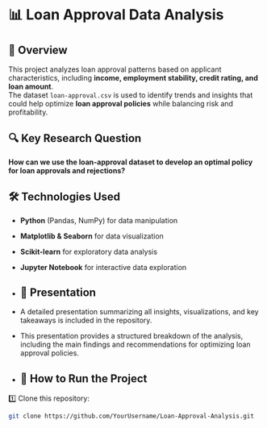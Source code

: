 # 📊 Loan Approval Data Analysis  

## 📝 Overview  
This project analyzes loan approval patterns based on applicant characteristics, including **income, employment stability, credit rating, and loan amount**.  
The dataset `loan-approval.csv` is used to identify trends and insights that could help optimize **loan approval policies** while balancing risk and profitability.  

## 🔍 Key Research Question  
**How can we use the loan-approval dataset to develop an optimal policy for loan approvals and rejections?**  

## 🛠 Technologies Used  
- **Python** (Pandas, NumPy) for data manipulation  
- **Matplotlib & Seaborn** for data visualization  
- **Scikit-learn** for exploratory data analysis  
- **Jupyter Notebook** for interactive data exploration


- ## 🎥 Presentation

- A detailed presentation summarizing all insights, visualizations, and key takeaways is included in the repository.
- This presentation provides a structured breakdown of the analysis, including the main findings and recommendations for optimizing loan approval policies.

- ## 🚀 How to Run the Project  
1️⃣ Clone this repository:  
   ```bash
   git clone https://github.com/YourUsername/Loan-Approval-Analysis.git

